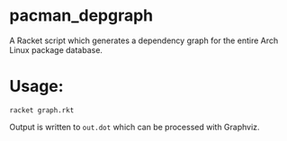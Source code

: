 pacman_depgraph
===============

A Racket script which generates a dependency graph for the entire Arch Linux package database.


# Usage:

`racket graph.rkt`

Output is written to `out.dot` which can be processed with Graphviz.
